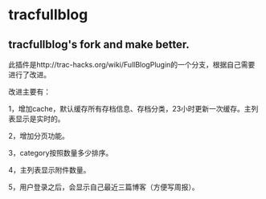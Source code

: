 tracfullblog
============

tracfullblog's fork and make better.
------------------------------------------------
此插件是http://trac-hacks.org/wiki/FullBlogPlugin的一个分支，根据自己需要进行了改进。

改进主要有：

1，增加cache，默认缓存所有存档信息、存档分类，23小时更新一次缓存。主列表显示是实时的。

2，增加分页功能。

3，category按照数量多少排序。

4，主列表显示附件数量。

5，用户登录之后，会显示自己最近三篇博客（方便写周报）。
